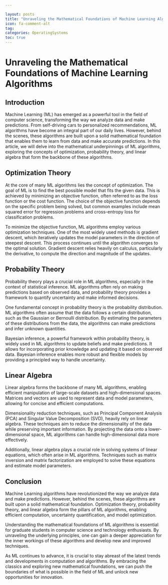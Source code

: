 ```yaml
---

layout: posts
title: "Unraveling the Mathematical Foundations of Machine Learning Algorithms"
icon: fa-comment-alt
tag:      
categories: OperatingSystems
toc: true
---
```




# Unraveling the Mathematical Foundations of Machine Learning Algorithms

## Introduction

Machine Learning (ML) has emerged as a powerful tool in the field of computer science, transforming the way we analyze data and make predictions. From self-driving cars to personalized recommendations, ML algorithms have become an integral part of our daily lives. However, behind the scenes, these algorithms are built upon a solid mathematical foundation that enables them to learn from data and make accurate predictions. In this article, we will delve into the mathematical underpinnings of ML algorithms, exploring the concepts of optimization, probability theory, and linear algebra that form the backbone of these algorithms.

## Optimization Theory

At the core of many ML algorithms lies the concept of optimization. The goal of ML is to find the best possible model that fits the given data. This is achieved by minimizing an objective function, often referred to as the loss function or the cost function. The choice of the objective function depends on the specific problem being solved, but common examples include mean squared error for regression problems and cross-entropy loss for classification problems.

To minimize the objective function, ML algorithms employ various optimization techniques. One of the most widely used methods is gradient descent, which iteratively updates the model parameters in the direction of steepest descent. This process continues until the algorithm converges to the optimal solution. Gradient descent relies heavily on calculus, particularly the derivative, to compute the direction and magnitude of the updates.

## Probability Theory

Probability theory plays a crucial role in ML algorithms, especially in the context of statistical inference. ML algorithms often rely on making predictions based on observed data, and probability theory provides a framework to quantify uncertainty and make informed decisions.

One fundamental concept in probability theory is the probability distribution. ML algorithms often assume that the data follows a certain distribution, such as the Gaussian or Bernoulli distribution. By estimating the parameters of these distributions from the data, the algorithms can make predictions and infer unknown quantities.

Bayesian inference, a powerful framework within probability theory, is widely used in ML algorithms to update beliefs and make predictions. It allows for incorporating prior knowledge and updating it based on observed data. Bayesian inference enables more robust and flexible models by providing a principled way to handle uncertainty.

## Linear Algebra

Linear algebra forms the backbone of many ML algorithms, enabling efficient manipulation of large-scale datasets and high-dimensional spaces. Matrices and vectors are used to represent data and model parameters, allowing for concise and efficient computations.

Dimensionality reduction techniques, such as Principal Component Analysis (PCA) and Singular Value Decomposition (SVD), heavily rely on linear algebra. These techniques aim to reduce the dimensionality of the data while preserving important information. By projecting the data onto a lower-dimensional space, ML algorithms can handle high-dimensional data more effectively.

Additionally, linear algebra plays a crucial role in solving systems of linear equations, which often arise in ML algorithms. Techniques such as matrix inversion and matrix factorization are employed to solve these equations and estimate model parameters.

## Conclusion

Machine Learning algorithms have revolutionized the way we analyze data and make predictions. However, behind the scenes, these algorithms are built upon a solid mathematical foundation. Optimization theory, probability theory, and linear algebra form the pillars of ML algorithms, enabling efficient computation, uncertainty quantification, and model optimization.

Understanding the mathematical foundations of ML algorithms is essential for graduate students in computer science and technology enthusiasts. By unraveling the underlying principles, one can gain a deeper appreciation for the inner workings of these algorithms and develop new and improved techniques.

As ML continues to advance, it is crucial to stay abreast of the latest trends and developments in computation and algorithms. By embracing the classics and exploring new mathematical foundations, we can push the boundaries of what is possible in the field of ML and unlock new opportunities for innovation.